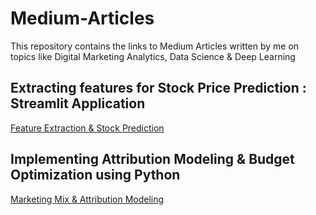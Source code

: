 # Medium-Articles
This repository contains the links to Medium Articles written by me on topics like Digital Marketing Analytics, Data Science &amp; Deep Learning


## Extracting features for Stock Price Prediction : Streamlit Application
[Feature Extraction & Stock Prediction](https://medium.com/@nikhilkohli1992/extracting-features-for-stock-prediction-streamlit-based-application-a97afc55d926)

## Implementing Attribution Modeling & Budget Optimization using Python 
[Marketing Mix & Attribution Modeling](https://medium.com/@nikhilkohli1992/understanding-attribution-modeling-budget-optimization-in-digital-marketing-using-python-8d145e0db2b)
